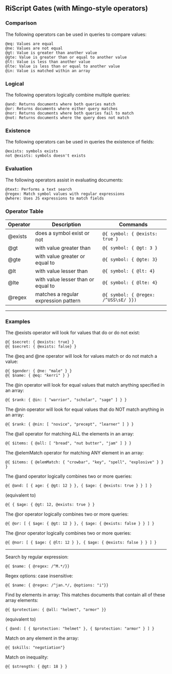 ## RiScript Gates (with Mingo-style operators)

### Comparison
   
The following operators can be used in queries to compare values:

    @eq: Values are equal
    @ne: Values are not equal
    @gt: Value is greater than another value
    @gte: Value is greater than or equal to another value
    @lt: Value is less than another value
    @lte: Value is less than or equal to another value
    @in: Value is matched within an array

### Logical

The following operators logically combine multiple queries:

    @and: Returns documents where both queries match
    @or: Returns documents where either query matches
    @nor: Returns documents where both queries fail to match
    @not: Returns documents where the query does not match

### Existence
The following operators can be used in queries the existence of fields:

    @exists: symbols exists 
    not @exists: symbols doesn't exists 
    
### Evaluation

The following operators assist in evaluating documents:

    @text: Performs a text search
    @regex: Match symbol values with regular expressions
    @where: Uses JS expressions to match fields

### Operator Table

<table>
<thead><tr>
<th>Operator</th>
<th>Description</th>
<th>Commands</th>
</tr></thead>
<tbody>
<tr>
<td>@exists</td>
<td>does a symbol exist or not</td>
<td><code>@{ symbol: { @exists: true }</code></td>
</tr>
<tr>
<td>@gt&nbsp;</td>
<td>with value greater than&nbsp;</td>
<td><code>@{ symbol: { @gt: 3 }</code></td>
</tr>
<tr>
<td>@gte&nbsp;</td>
<td>with value greater or equal to</td>
<td><code>@{ symbol: { @gte: 3}</code></td>
</tr>
<tr>
<td>@lt&nbsp;</td>
<td>with value lesser than&nbsp;</td>
<td><code>@{ symbol: { @lt: 4}</code></td>
</tr>
<tr>
<td>@lte</td>
<td>with value lesser than or equal to</td>
<td><code>@{ symbol: { @lte: 4}</code></td>
</tr>
<tr>
<td>@regex</td>
<td>matches a regular expression pattern </td>
<td><code>@{ symbol: { @regex: /^USS\sE/ }})</code></td>
</tr>
</tbody>
</table>

-------

### Examples


The @exists operator will look for values that do or do not exist:  

```
@{ $secret: { @exists: true} }
@{ $secret: { @exists: false} }
```

The @eq and @ne operator will look for values match or do not match a value:  

```
@{ $gender: { @ne: "male" } }
@{ $name: { @eq: "kerri" } }
```
The @in operator will look for equal values that match anything specified in an array:  

```
@{ $rank: { @in: [ "warrior", "scholar", "sage" ] } }
```

The @nin operator will look for equal values that do NOT match anything in an array:  

```
@{ $rank: { @nin: [ "novice", "precept", "learner" ] } }
```

The @all operator for matching ALL the elements in an array:  

```
@{ $items: { @all: [ "bread", "nut butter", "jam" ] } }
```

The @elemMatch operator for matching ANY element in an array:

```
@{ $items: { @elemMatch: { "crowbar", "key", "spell", "explosive" } } }
```

The @and operator logically combines two or more queries:  

```
@{ @and: [ { age: { @gt: 12 } }, { $age: { @exists: true } } ] }
```
(equivalent to)  
```
@{ { $age: { @gt: 12, @exists: true } }
```

The @or operator logically combines two or more queries:  

```
@{ @or: [ { $age: { @gt: 12 } }, { $age: { @exists: false } } ] }
```

The @nor operator logically combines two or more queries:  

```
@{ @nor: [ { $age: { @lt: 12 } }, { $age: { @exists: false } } ] }
```


--------

Search by regular expression:  

```
@{ $name: { @regex: /^M.*/}}
```

Regex options: case insensitive:  

```
@{ $name: { @regex: /^jan.*/, @options: "i"}}
```

Find by elements in array:
This matches documents that contain all of these array elements:  

```
@{ $protection: { @all: "helmet", "armor" }}
```
(equivalent to)
```
{ @and: [ { $protection: "helmet" }, { $protection: "armor" } ] }
```

Match on any element in the array:  

```
@{ $skills: "negotiation"}
```

Match on inequality:  

```
@{ $strength: { @gt: 18 } }
```  
